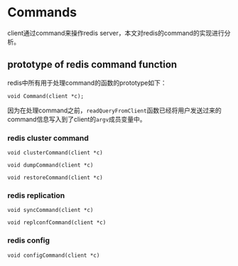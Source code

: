 # Commands

client通过command来操作redis server，本文对redis的command的实现进行分析。



## prototype of redis command function

redis中所有用于处理command的函数的prototype如下：
```
void Command(client *c);
```
因为在处理command之前，`readQueryFromClient`函数已经将用户发送过来的command信息写入到了client的`argv`成员变量中。

### redis cluster command

`void clusterCommand(client *c)`

`void dumpCommand(client *c)`

`void restoreCommand(client *c)`


### redis replication

`void syncCommand(client *c)`

`void replconfCommand(client *c)`

### redis config

`void configCommand(client *c) `